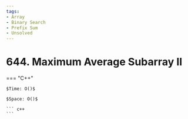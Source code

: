 ```yaml
---
tags:
- Array
- Binary Search
- Prefix Sum
- Unsolved
---
```



# 644. Maximum Average Subarray II

=== "C++"

    $Time: O()$

    $Space: O()$

    ``` c++
    ```